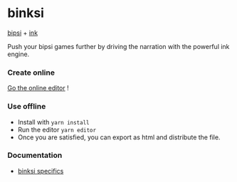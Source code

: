 # binksi

[bipsi](https://kool.tools/bipsi) + [ink](https://www.inklestudios.com/ink/)

Push your bipsi games further by driving the narration with the powerful ink engine.

### Create online

[Go the online editor](https://smwhr.github.io/binksi/) !

### Use offline

* Install with `yarn install`
* Run the editor `yarn editor`
* Once you are satisfied, you can export as html and distribute the file.

### Documentation

* [binksi specifics](docs/index.md)
